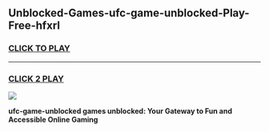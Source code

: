 
## Unblocked-Games-ufc-game-unblocked-Play-Free-hfxrl
<h3>
<a href="https://premium76.site?title=ufc-game-unblocked&ref=23A">CLICK TO PLAY</a></h3>
<hr>

<h3>
<a href="https://premium76.site?title=ufc-game-unblocked&ref=23A">CLICK 2 PLAY</a>
  
</h3>

<a href="https://premium76.site?title=ufc-game-unblocked&ref=23A"><img src="https://clearcache.store/games.png"></a>


**ufc-game-unblocked games unblocked: Your Gateway to Fun and Accessible Online Gaming**

